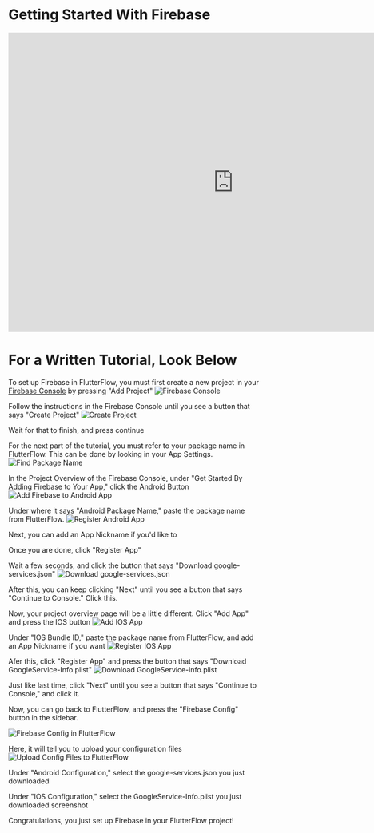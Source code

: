# Getting Started With Firebase

<iframe width="900" height="600" src="https://www.youtube.com/embed/vVTIafL7tw0" title="YouTube video player" frameborder="0" allow="accelerometer; autoplay; clipboard-write; encrypted-media; gyroscope; picture-in-picture" allowfullscreen></iframe>

# For a Written Tutorial, Look Below

To set up Firebase in FlutterFlow, you must first create a new project in your [Firebase Console](https://console.firebase.google.com) by pressing "Add Project"
![Firebase Console](./images/intro/firebaseconsole.png)

Follow the instructions in the Firebase Console until you see a button that says "Create Project"
![Create Project](./images/intro/createproject.png)

Wait for that to finish, and press continue

For the next part of the tutorial, you must refer to your package name in FlutterFlow. This can be done by looking in your App Settings.
![Find Package Name](./images/intro/packagenameinflutterflow.png)

In the Project Overview of the Firebase Console, under "Get Started By Adding Firebase to Your App," click the Android Button
![Add Firebase to Android App](./images/intro/addfirebasetoappandroid.png)

Under where it says "Android Package Name," paste the package name from FlutterFlow.
![Register Android App](./images/intro/registerappandroid.png)

Next, you can add an App Nickname if you'd like to

Once you are done, click "Register App"

Wait a few seconds, and click the button that says "Download google-services.json"
![Download google-services.json](./images/intro/downloadgoogle-services.json.png)

After this, you can keep clicking "Next" until you see a button that says "Continue to Console." Click this.

Now, your project overview page will be a little different. Click "Add App" and press the IOS button
![Add IOS App](./images/intro/adappios.png)

Under "IOS Bundle ID," paste the package name from FlutterFlow, and add an App Nickname if you want
![Register IOS App](./images/intro/registerappios.png)

Afer this, click "Register App" and press the button that says "Download GoogleService-Info.plist"
![Download GoogleService-info.plist](./images/intro/downloadgoogleservice-info.plist.png)

Just like last time, click "Next" until you see a button that says "Continue to Console," and click it.

Now, you can go back to FlutterFlow, and press the "Firebase Config" button in the sidebar.

![Firebase Config in FlutterFlow](./images/intro/firebaseconfigflutterflow.png)

Here, it will tell you to upload your configuration files
![Upload Config Files to FlutterFlow](./images/intro/uploadconfigfiles.png)

Under "Android Configuration," select the google-services.json you just downloaded

Under "IOS Configuration," select the GoogleService-Info.plist you just downloaded
screenshot

Congratulations, you just set up Firebase in your FlutterFlow project!
